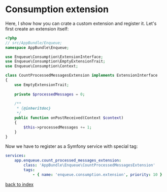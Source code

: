# Consumption extension

Here, I show how you can crate a custom extension and register it.
Let's first create an extension itself:

```php
<?php
// src/AppBundle/Enqueue;
namespace AppBundle\Enqueue;

use Enqueue\Consumption\ExtensionInterface;
use Enqueue\Consumption\EmptyExtensionTrait;
use Enqueue\Consumption\Context;

class CountProcessedMessagesExtension implements ExtensionInterface
{
    use EmptyExtensionTrait;
    
    private $processedMessages = 0;
    
    /**
     * {@inheritdoc}  
     */
    public function onPostReceived(Context $context)
    {
        $this->processedMessages += 1;
    }
}
```

Now we have to register as a Symfony service with special tag:

```yaml
services:
    app.enqueue.count_processed_messages_extension:
        class: 'AppBundle\Enqueue\CountProcessedMessagesExtension'
        tags:
            - { name: 'enqueue.consumption.extension', priority: 10 }
```

[back to index](../index.md)